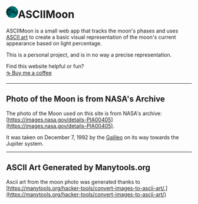 ![ASCII Moon Icon](/moon-icon-for-readme.png)ASCIIMoon
===============

ASCIIMoon is a small web app that tracks the moon's phases and uses [ASCII art](https://en.wikipedia.org/wiki/ASCII_art) to create a basic visual representation of the moon's current appearance based on light percentage.

This is a personal project, and is in no way a precise representation.

Find this website helpful or fun?  
[☕️ Buy me a coffee](https://www.buymeacoffee.com/seanrooney)

* * *

Photo of the Moon is from NASA's Archive
----------------------------------------

The photo of the Moon used on this site is from NASA's archive: [https://images.nasa.gov/details-PIA00405](https://images.nasa.gov/details-PIA00405).

It was taken on December 7, 1992 by the [Galileo](https://en.wikipedia.org/wiki/Galileo_(spacecraft)) on its way towards the Jupiter system.

* * *

ASCII Art Generated by Manytools.org
------------------------------------

Ascii art from the moon photo was generated thanks to [https://manytools.org/hacker-tools/convert-images-to-ascii-art/.](https://manytools.org/hacker-tools/convert-images-to-ascii-art/)